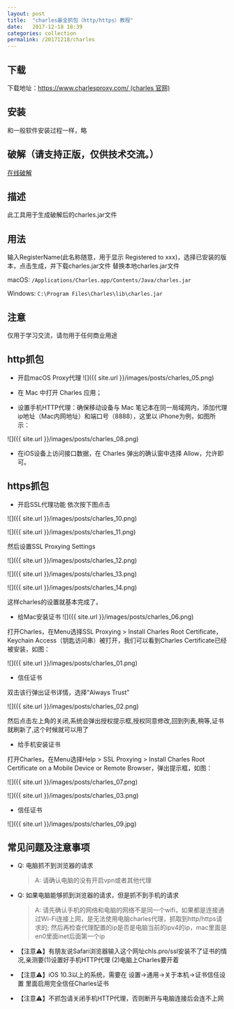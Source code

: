 ```yaml
---
layout: post
title:  "charles最全抓包（http/https）教程"
date:   2017-12-18 18:39
categories: collection
permalink: /20171218/charles
---
```


## 下载

下载地址：[https://www.charlesproxy.com/ (charles 官网)](https://www.charlesproxy.com/)

## 安装

和一般软件安装过程一样，略

## 破解（请支持正版，仅供技术交流。）

[在线破解](https://www.zzzmode.com/mytools/charles/)

## 描述

此工具用于生成破解后的charles.jar文件

## 用法

输入RegisterName(此名称随意，用于显示 Registered to xxx)，选择已安装的版本，点击生成，并下载charles.jar文件
替换本地charles.jar文件

macOS: `/Applications/Charles.app/Contents/Java/charles.jar`

Windows: `C:\Program Files\Charles\lib\charles.jar`

## 注意

仅用于学习交流，请勿用于任何商业用途

## http抓包

-   开启macOS Proxy代理
    ![]({{ site.url }}/images/posts/charles_05.png)

-   在 Mac 中打开 Charles 应用；

-   设置手机HTTP代理：确保移动设备与 Mac 笔记本在同一局域网内，添加代理ip地址（Mac内网地址）和端口号（8888），这里以 iPhone为例，如图所示：

![]({{ site.url }}/images/posts/charles_08.png)

-   在iOS设备上访问接口数据，在 Charles 弹出的确认窗中选择 Allow，允许即可。

## https抓包

-   开启SSL代理功能
    依次按下图点击

![]({{ site.url }}/images/posts/charles_10.png)

![]({{ site.url }}/images/posts/charles_11.png)

然后设置SSL Proxying Settings

![]({{ site.url }}/images/posts/charles_12.png)

![]({{ site.url }}/images/posts/charles_13.png)

![]({{ site.url }}/images/posts/charles_14.png)

这样charles的设置就基本完成了。

-   给Mac安装证书
    ![]({{ site.url }}/images/posts/charles_06.png)

打开Charles，在Menu选择SSL Proxying > Install Charles Root Certificate，Keychain Access（钥匙访问串）被打开，我们可以看到Charles Certificate已经被安装，如图：

![]({{ site.url }}/images/posts/charles_01.png)

-   信任证书

双击该行弹出证书详情，选择“Always Trust”

![]({{ site.url }}/images/posts/charles_02.png)

然后点击左上角的关闭,系统会弹出授权提示框,授权同意修改,回到列表,稍等,证书就刷新了,这个时候就可以用了

-   给手机安装证书

打开Charles，在Menu选择Help > SSL Proxying > Install Charles Root Certificate on a Mobile Device or Remote Browser，弹出提示框，如图：

![]({{ site.url }}/images/posts/charles_07.png)

![]({{ site.url }}/images/posts/charles_03.png)

-   信任证书

![]({{ site.url }}/images/posts/charles_09.jpg)

## 常见问题及注意事项

-   Q: 电脑抓不到浏览器的请求
    > A: 请确认电脑的没有开启vpn或者其他代理
-   Q: 如果电脑能够抓到浏览器的请求，但是抓不到手机的请求

    > A: 请先确认手机的网络和电脑的网络不是同一个wifi，如果都是连接通过Wi-Fi连接上网，是无法使用电脑charles代理，抓取到http/https请求的;
    > 然后再检查代理配置的ip是否是电脑当前的ipv4的ip，mac里面是en0里面inet后面第一个ip

-   【注意⚠️】有朋友说Safari浏览器输入这个网址chls.pro/ssl安装不了证书的情况,亲测要(1)设置好手机HTTP代理 (2)电脑上Charles要开着

-   【注意⚠️】iOS 10.3以上的系统，需要在 设置→通用→关于本机→证书信任设置 里面启用完全信任Charles证书

-   【注意⚠️】不抓包请关闭手机HTTP代理，否则断开与电脑连接后会连不上网
